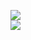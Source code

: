 [![](https://img.shields.io/badge/Made%20With-Github%20Spray-lightgrey.svg?style=for-the-badge&logo=github)](https://github.com/Annihil/github-spray#17225)  
[![](https://i.imgur.com/2DrTn0Z.gif)](https://github.com/Annihil/github-spray)